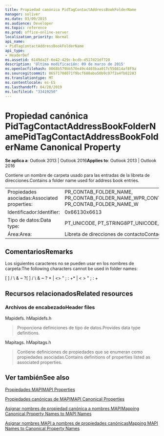 ```yaml
---
title: Propiedad canónica PidTagContactAddressBookFolderName
manager: soliver
ms.date: 03/09/2015
ms.audience: Developer
ms.topic: reference
ms.prod: office-online-server
localization_priority: Normal
api_name:
- PidTagContactAddressBookFolderName
api_type:
- HeaderDef
ms.assetid: 6149da2f-6e42-429c-bcdb-d517d21df720
description: 'Última modificación: 09 de marzo de 2015'
ms.openlocfilehash: 0068b579bb570e49c4403baa017c550814af8f9a
ms.sourcegitcommit: 8657170d071f9bcf680aba50b9c07f2a4fb82283
ms.translationtype: MT
ms.contentlocale: es-ES
ms.lasthandoff: 04/28/2019
ms.locfileid: "33419250"
---
```

# <a name="pidtagcontactaddressbookfoldername-canonical-property"></a><span data-ttu-id="7d217-103">Propiedad canónica PidTagContactAddressBookFolderName</span><span class="sxs-lookup"><span data-stu-id="7d217-103">PidTagContactAddressBookFolderName Canonical Property</span></span>

  
  
<span data-ttu-id="7d217-104">**Se aplica a**: Outlook 2013 | Outlook 2016</span><span class="sxs-lookup"><span data-stu-id="7d217-104">**Applies to**: Outlook 2013 | Outlook 2016</span></span> 
  
<span data-ttu-id="7d217-105">Contiene un nombre de carpeta usado para las entradas de la libreta de direcciones.</span><span class="sxs-lookup"><span data-stu-id="7d217-105">Contains a folder name used for address book entries.</span></span>
  
|||
|:-----|:-----|
|<span data-ttu-id="7d217-106">Propiedades asociadas:</span><span class="sxs-lookup"><span data-stu-id="7d217-106">Associated properties:</span></span>  <br/> |<span data-ttu-id="7d217-107">PR_CONTAB_FOLDER_NAME, PR_CONTAB_FOLDER_NAME_W</span><span class="sxs-lookup"><span data-stu-id="7d217-107">PR_CONTAB_FOLDER_NAME, PR_CONTAB_FOLDER_NAME_W</span></span>  <br/> |
|<span data-ttu-id="7d217-108">Identificador:</span><span class="sxs-lookup"><span data-stu-id="7d217-108">Identifier:</span></span>  <br/> |<span data-ttu-id="7d217-109">0x6613</span><span class="sxs-lookup"><span data-stu-id="7d217-109">0x6613</span></span>  <br/> |
|<span data-ttu-id="7d217-110">Tipo de datos:</span><span class="sxs-lookup"><span data-stu-id="7d217-110">Data type:</span></span>  <br/> |<span data-ttu-id="7d217-111">PT_UNICODE, PT_STRING8</span><span class="sxs-lookup"><span data-stu-id="7d217-111">PT_UNICODE, PT_STRING8</span></span>  <br/> |
|<span data-ttu-id="7d217-112">Área:</span><span class="sxs-lookup"><span data-stu-id="7d217-112">Area:</span></span>  <br/> |<span data-ttu-id="7d217-113">Libreta de direcciones de contacto</span><span class="sxs-lookup"><span data-stu-id="7d217-113">Contact address book</span></span>  <br/> |
   
## <a name="remarks"></a><span data-ttu-id="7d217-114">Comentarios</span><span class="sxs-lookup"><span data-stu-id="7d217-114">Remarks</span></span>

<span data-ttu-id="7d217-115">Los siguientes caracteres no se pueden usar en los nombres de carpeta:</span><span class="sxs-lookup"><span data-stu-id="7d217-115">The following characters cannot be used in folder names:</span></span>
  
<span data-ttu-id="7d217-116">[ ] / \ &amp; ~ ?</span><span class="sxs-lookup"><span data-stu-id="7d217-116">[ ] / \ &amp; ~ ?</span></span> <span data-ttu-id="7d217-117">\* | \<\> " ; : +</span><span class="sxs-lookup"><span data-stu-id="7d217-117">\* | \< \> " ; : +</span></span>
  
## <a name="related-resources"></a><span data-ttu-id="7d217-118">Recursos relacionados</span><span class="sxs-lookup"><span data-stu-id="7d217-118">Related resources</span></span>

### <a name="header-files"></a><span data-ttu-id="7d217-119">Archivos de encabezado</span><span class="sxs-lookup"><span data-stu-id="7d217-119">Header files</span></span>

<span data-ttu-id="7d217-120">Mapidefs. h</span><span class="sxs-lookup"><span data-stu-id="7d217-120">Mapidefs.h</span></span>
  
> <span data-ttu-id="7d217-121">Proporciona definiciones de tipo de datos.</span><span class="sxs-lookup"><span data-stu-id="7d217-121">Provides data type definitions.</span></span>
    
<span data-ttu-id="7d217-122">Mapitags. h</span><span class="sxs-lookup"><span data-stu-id="7d217-122">Mapitags.h</span></span>
  
> <span data-ttu-id="7d217-123">Contiene definiciones de propiedades que se enumeran como propiedades asociadas.</span><span class="sxs-lookup"><span data-stu-id="7d217-123">Contains definitions of properties listed as associated properties.</span></span>
    
## <a name="see-also"></a><span data-ttu-id="7d217-124">Ver también</span><span class="sxs-lookup"><span data-stu-id="7d217-124">See also</span></span>



[<span data-ttu-id="7d217-125">Propiedades MAPI</span><span class="sxs-lookup"><span data-stu-id="7d217-125">MAPI Properties</span></span>](mapi-properties.md)
  
[<span data-ttu-id="7d217-126">Propiedades canónicas de MAPI</span><span class="sxs-lookup"><span data-stu-id="7d217-126">MAPI Canonical Properties</span></span>](mapi-canonical-properties.md)
  
[<span data-ttu-id="7d217-127">Asignar nombres de propiedad canónica a nombres MAPI</span><span class="sxs-lookup"><span data-stu-id="7d217-127">Mapping Canonical Property Names to MAPI Names</span></span>](mapping-canonical-property-names-to-mapi-names.md)
  
[<span data-ttu-id="7d217-128">Asignar nombres MAPI a nombres de propiedades canónicas</span><span class="sxs-lookup"><span data-stu-id="7d217-128">Mapping MAPI Names to Canonical Property Names</span></span>](mapping-mapi-names-to-canonical-property-names.md)

